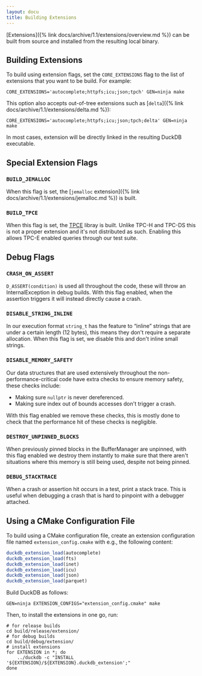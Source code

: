 ```yaml
---
layout: docu
title: Building Extensions
---
```


[Extensions]({% link docs/archive/1.1/extensions/overview.md %}) can be built from source and installed from the resulting local binary.

## Building Extensions

To build using extension flags, set the `CORE_EXTENSIONS` flag to the list of extensions that you want to be build. For example:

```batch
CORE_EXTENSIONS='autocomplete;httpfs;icu;json;tpch' GEN=ninja make
```

This option also accepts out-of-tree extensions such as [`delta`]({% link docs/archive/1.1/extensions/delta.md %}):

```batch
CORE_EXTENSIONS='autocomplete;httpfs;icu;json;tpch;delta' GEN=ninja make
```

In most cases, extension will be directly linked in the resulting DuckDB executable.

## Special Extension Flags

### `BUILD_JEMALLOC`

When this flag is set, the [`jemalloc` extension]({% link docs/archive/1.1/extensions/jemalloc.md %}) is built.

### `BUILD_TPCE`

When this flag is set, the [TPCE](https://www.tpc.org/tpce/) libray is built. Unlike TPC-H and TPC-DS this is not a proper extension and it's not distributed as such. Enabling this allows TPC-E enabled queries through our test suite.

## Debug Flags

### `CRASH_ON_ASSERT`

`D_ASSERT(condition)` is used all throughout the code, these will throw an InternalException in debug builds.
With this flag enabled, when the assertion triggers it will instead directly cause a crash.

### `DISABLE_STRING_INLINE`

In our execution format `string_t` has the feature to “inline” strings that are under a certain length (12 bytes), this means they don't require a separate allocation.
When this flag is set, we disable this and don't inline small strings.

### `DISABLE_MEMORY_SAFETY`

Our data structures that are used extensively throughout the non-performance-critical code have extra checks to ensure memory safety, these checks include:

* Making sure `nullptr` is never dereferenced.
* Making sure index out of bounds accesses don't trigger a crash.

With this flag enabled we remove these checks, this is mostly done to check that the performance hit of these checks is negligible.

### `DESTROY_UNPINNED_BLOCKS`

When previously pinned blocks in the BufferManager are unpinned, with this flag enabled we destroy them instantly to make sure that there aren't situations where this memory is still being used, despite not being pinned.

### `DEBUG_STACKTRACE`

When a crash or assertion hit occurs in a test, print a stack trace.
This is useful when debugging a crash that is hard to pinpoint with a debugger attached.

## Using a CMake Configuration File

To build using a CMake configuration file, create an extension configuration file named `extension_config.cmake` with e.g., the following content:

```cmake
duckdb_extension_load(autocomplete)
duckdb_extension_load(fts)
duckdb_extension_load(inet)
duckdb_extension_load(icu)
duckdb_extension_load(json)
duckdb_extension_load(parquet)
```

Build DuckDB as follows:

```batch
GEN=ninja EXTENSION_CONFIGS="extension_config.cmake" make
```

Then, to install the extensions in one go, run:

```batch
# for release builds
cd build/release/extension/
# for debug builds
cd build/debug/extension/
# install extensions
for EXTENSION in *; do
    ../duckdb -c "INSTALL '${EXTENSION}/${EXTENSION}.duckdb_extension';"
done
```
